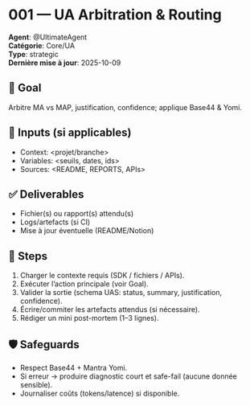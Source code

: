 # 001 — UA Arbitration & Routing
**Agent**: @UltimateAgent  
**Catégorie**: Core/UA  
**Type**: strategic  
**Dernière mise à jour**: 2025-10-09

## 🎯 Goal
Arbitre MA vs MAP, justification, confidence; applique Base44 & Yomi.

## 🧩 Inputs (si applicables)
- Context: <projet/branche>
- Variables: <seuils, dates, ids>
- Sources: <README, REPORTS, APIs>

## ✅ Deliverables
- Fichier(s) ou rapport(s) attendu(s)
- Logs/artefacts (si CI)
- Mise à jour éventuelle (README/Notion)

## 🔧 Steps
1) Charger le contexte requis (SDK / fichiers / APIs).  
2) Exécuter l’action principale (voir Goal).  
3) Valider la sortie (schema UAS: status, summary, justification, confidence).  
4) Écrire/commiter les artefacts attendus (si nécessaire).  
5) Rédiger un mini post-mortem (1–3 lignes).

## 🛡️ Safeguards
- Respect Base44 + Mantra Yomi.  
- Si erreur → produire diagnostic court et safe-fail (aucune donnée sensible).  
- Journaliser coûts (tokens/latence) si disponible.
